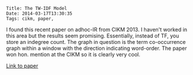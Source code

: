     Title: The TW-IDF Model
    Date: 2014-03-17T13:30:35
    Tags: cikm, paper,

I found this recent paper on adhoc-IR from CIKM 2013. I haven't worked
in this area but the results seem promising. Essentially, instead of
TF, you store an indegree count. The graph in question is the term
co-occurrence graph within a window with the direction indicating
word-order. The paper won hon. mention at the CIKM so it is clearly
very cool.

[Link to paper](http://www.lix.polytechnique.fr/~rousseau/papers/rousseau-cikm2013.pdf)
